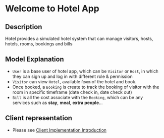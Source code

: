 # Welcome to Hotel App

## Description
Hotel provides a simulated hotel system that can manage visitors, hosts, hotels, rooms, bookings and bills

## Model Explanation

- `User` is a base user of hotel app, which can be `Visitor` or `Host`, in which they can sign up and log in with different role & permission
- `Visitor` can view `Hotel`, available `Room` of the hotel and book.
- Once booked, a `Booking` is create to track the booking of visitor with the room in specific timeframe (date check in, date check out)
- `Bill` is all the cost associate with the `Booking`, which can be any services such as **stay**, **meal**, **extra people**...

## Client representation

- Please see [Client Implementation Introduction](client/introduction.md)